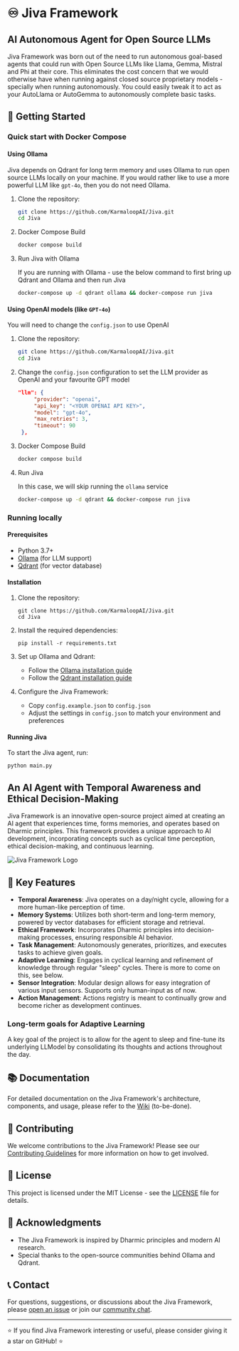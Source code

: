 # ♾️ Jiva Framework

## AI Autonomous Agent for Open Source LLMs
Jiva Framework was born out of the need to run autonomous goal-based agents that could run with Open Source LLMs like Llama, Gemma, Mistral and Phi at their core. This eliminates the cost
concern that we would otherwise have when running against closed source proprietary models - specially when running autonomously.
You could easily tweak it to act as your AutoLlama or AutoGemma to autonomously complete basic tasks.

## 🚀 Getting Started

### Quick start with Docker Compose

#### Using Ollama
Jiva depends on Qdrant for long term memory and uses Ollama to run open source LLMs locally on your machine. If you would rather like to use a more powerful LLM like ```gpt-4o```, then you do not need Ollama.

1. Clone the repository:
   ```bash
   git clone https://github.com/KarmaloopAI/Jiva.git
   cd Jiva
   ```
2. Docker Compose Build
   ```bash
   docker compose build
   ```
3. Run Jiva with Ollama
   
   If you are running with Ollama - use the below command to first bring up Qdrant and Ollama and then run Jiva
   ```bash
   docker-compose up -d qdrant ollama && docker-compose run jiva
   ```

#### Using OpenAI models (like ```GPT-4o```)
You will need to change the ```config.json``` to use OpenAI
1. Clone the repository:
   ```bash
   git clone https://github.com/KarmaloopAI/Jiva.git
   cd Jiva
   ```
2. Change the ```config.json``` configuration to set the LLM provider as OpenAI and your favourite GPT model
   ```json
   "llm": {
        "provider": "openai",
        "api_key": "<YOUR OPENAI API KEY>",
        "model": "gpt-4o",
        "max_retries": 3,
        "timeout": 90
    },
   ```
   
3. Docker Compose Build
   ```bash
   docker compose build
   ```
4. Run Jiva
   
   In this case, we will skip running the ```ollama``` service
   ```bash
   docker-compose up -d qdrant && docker-compose run jiva
   ```

### Running locally
#### Prerequisites

- Python 3.7+
- [Ollama](https://ollama.ai/) (for LLM support)
- [Qdrant](https://qdrant.tech/) (for vector database)

#### Installation

1. Clone the repository:
   ```
   git clone https://github.com/KarmaloopAI/Jiva.git
   cd Jiva
   ```

2. Install the required dependencies:
   ```
   pip install -r requirements.txt
   ```

3. Set up Ollama and Qdrant:
   - Follow the [Ollama installation guide](https://github.com/jmorganca/ollama#installation)
   - Follow the [Qdrant installation guide](https://qdrant.tech/documentation/install/)

4. Configure the Jiva Framework:
   - Copy `config.example.json` to `config.json`
   - Adjust the settings in `config.json` to match your environment and preferences

#### Running Jiva

To start the Jiva agent, run:

```
python main.py
```

## An AI Agent with Temporal Awareness and Ethical Decision-Making

Jiva Framework is an innovative open-source project aimed at creating an AI agent that experiences time, forms memories, and operates based on Dharmic principles. This framework provides a unique approach to AI development, incorporating concepts such as cyclical time perception, ethical decision-making, and continuous learning.

![Jiva Framework Logo](https://via.placeholder.com/150?text=Jiva+Framework)

## 🌟 Key Features

- **Temporal Awareness**: Jiva operates on a day/night cycle, allowing for a more human-like perception of time.
- **Memory Systems**: Utilizes both short-term and long-term memory, powered by vector databases for efficient storage and retrieval.
- **Ethical Framework**: Incorporates Dharmic principles into decision-making processes, ensuring responsible AI behavior.
- **Task Management**: Autonomously generates, prioritizes, and executes tasks to achieve given goals.
- **Adaptive Learning**: Engages in cyclical learning and refinement of knowledge through regular "sleep" cycles. There is more to come on this, see below.
- **Sensor Integration**: Modular design allows for easy integration of various input sensors. Supports only human-input as of now.
- **Action Management**: Actions registry is meant to continually grow and become richer as development continues.

### Long-term goals for Adaptive Learning
A key goal of the project is to allow for the agent to sleep and fine-tune its underlying LLModel by consolidating its thoughts and actions throughout the day.

## 📚 Documentation

For detailed documentation on the Jiva Framework's architecture, components, and usage, please refer to the [Wiki](https://github.com/your-username/jiva-framework/wiki) (to-be-done).

## 🤝 Contributing

We welcome contributions to the Jiva Framework! Please see our [Contributing Guidelines](CONTRIBUTING.md) for more information on how to get involved.

## 📜 License

This project is licensed under the MIT License - see the [LICENSE](LICENSE) file for details.

## 🙏 Acknowledgments

- The Jiva Framework is inspired by Dharmic principles and modern AI research.
- Special thanks to the open-source communities behind Ollama and Qdrant.

## 📞 Contact

For questions, suggestions, or discussions about the Jiva Framework, please [open an issue](https://github.com/your-username/jiva-framework/issues) or join our [community chat](https://discord.gg/jiva-framework).

---

⭐ If you find Jiva Framework interesting or useful, please consider giving it a star on GitHub! ⭐
